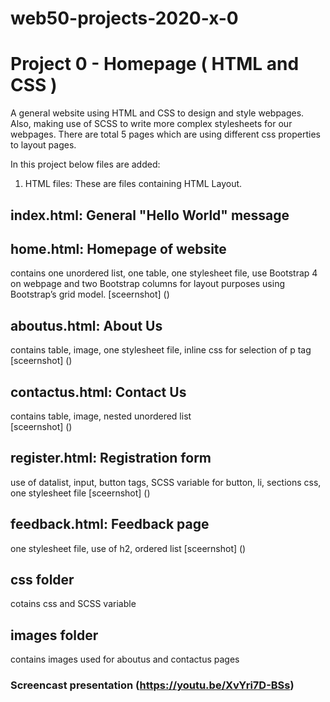 # web50-projects-2020-x-0

# Project 0 - Homepage ( HTML and CSS )

A general website using HTML and CSS to design and style webpages. Also, making use of SCSS to write more complex stylesheets for our webpages.
There are total 5 pages which are using different css properties to layout pages.

In this project below files are added:
1. HTML files:
These are files containing HTML Layout.

## index.html: General "Hello World" message
	
## home.html: Homepage of website
contains one unordered list, one table, one stylesheet file, use Bootstrap 4 on webpage and two Bootstrap columns for layout purposes using Bootstrap’s grid model.
[sceernshot] ()

## aboutus.html: About Us
contains table, image, one stylesheet file, inline css for selection of p tag
[sceernshot] ()
	
## contactus.html: Contact Us
contains table, image, nested unordered list	
[sceernshot] ()

## register.html: Registration form
use of datalist, input, button tags, SCSS variable for button, li, sections css, one stylesheet file 
[sceernshot] ()

## feedback.html: Feedback page
one stylesheet file, use of h2, ordered list
[sceernshot] ()

## css folder
cotains css and SCSS variable

## images folder
contains images used for aboutus and contactus pages

### Screencast presentation (https://youtu.be/XvYri7D-BSs)